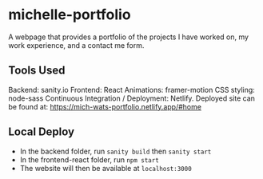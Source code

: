 # michelle-portfolio
A webpage that provides a portfolio of the projects I have worked on, my work experience, and a contact me form.

## Tools Used 
Backend: sanity.io 
Frontend: React 
Animations: framer-motion
CSS styling: node-sass
Continuous Integration / Deployment: Netlify. Deployed site can be found at: https://mich-wats-portfolio.netlify.app/#home

## Local Deploy 
- In the backend folder, run `sanity build` then `sanity start`
- In the frontend-react folder, run `npm start`
- The website will then be available at `localhost:3000`

